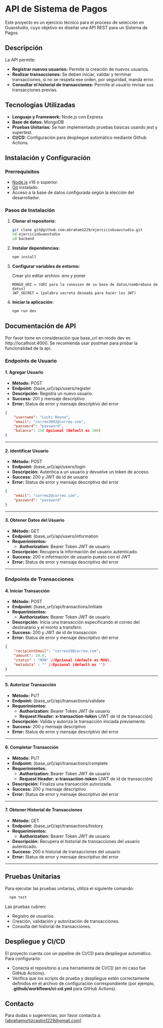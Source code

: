 # API de Sistema de Pagos

Este proyecto es un ejercicio técnico para el proceso de selección en Guaostudio, cuyo objetivo es diseñar una API REST para un Sistema de Pagos.

## Descripción

La API permite:

- **Registrar nuevos usuarios:** Permite la creación de nuevos usuarios.
- **Realizar transacciones:** Se deben iniciar, validar y terminar transacciones, si no se respeta ese orden, por seguridad, manda error.
- **Consultar el historial de transacciones:** Permite al usuario revisar sus transacciones previas.

## Tecnologías Utilizadas

- **Lenguaje y Framework:** Node.js con Express
- **Base de datos:** MongoDB
- **Pruebas Unitarias:** Se han implementado pruebas básicas usando jest y supertest.
- **CI/CD:** Configuración para despliegue automático mediante Github Actions.

## Instalación y Configuración

### Prerrequisitos

- [Node.js](https://nodejs.org/) v16 o superior.
- [Git](https://git-scm.com/) instalado.
- Acceso a la base de datos configurada según la elección del desarrollador.

### Pasos de Instalación

1. **Clonar el repositorio:**
   ```bash
   git clone git@github.com:abraham1229/ejercicioGuaostudio.git
   cd ejercicioGuaostudio
   cd backend
    ```
2. **Instalar dependencias:**
   ```bash
   npm install
   ```

3. **Configurar variables de entorno:**

   Crear y/o editar archivo .env y poner
   ```
   MONGO_URI = (URI para la conexion de su base de datos/nombrebase de datos)
   JWT_SECRET = (palabra secreta deseada para hacer los JWT)  
   ```

4. **Iniciar la aplicación:**

   ```bash
   npm run dev
   ```

## Documentación de API

Por favor tome en consideración que base_url en modo dev es http://localhost:4000. 
Se recomienda usar postman para probar la funcionalidad de la api.

### Endpoints de Usuario

#### 1. Agregar Usuario
- **Método:** POST  
- **Endpoint:** {base_url}/api/users/register  
- **Descripción:** Registra un nuevo usuario.
- **Success:** 201 y mensaje descriptivo
- **Error:** Status de error y mensaje descriptivo del error

```json
{
    "username": "Luchi Reyna",
    "email": "correo3092@correo.com",
    "password": "password",
    "balance": 150 Opcional (Default es 100)
}
```

---

#### 2. Identificar Usuario
- **Método:** POST  
- **Endpoint:** {base_url}/api/users/login  
- **Descripción:** Autentica a un usuario y devuelve un token de acceso.
- **Success:** 200 y JWT de id de usuario
- **Error:** Status de error y mensaje descriptivo del error

```json
{
    "email": "correo2@correo.com",
    "password": "password"
}
```

---

#### 3. Obtener Datos del Usuario
- **Método:** GET  
- **Endpoint:** {base_url}/api/users/information  
- **Requerimientos:**
  - **Authorization:** Bearer Token JWT de usuario 
- **Descripción:** Recupera la información del usuario autenticado.
- **Success:** 200 e información de usuario puesto con el JWT
- **Error:** Status de error y mensaje descriptivo del error

---

### Endpoints de Transacciones

#### 4. Iniciar Transacción
- **Método:** POST  
- **Endpoint:** {base_url}/api/transactions/initiate  
- **Requerimientos:**
  - **Authorization:** Bearer Token JWT de usuario 
- **Descripción:** Inicia una transacción especificando el correo del destinatario y el monto a transferir.
- **Success:** 200 y JWT de id de transacción
- **Error:** Status de error y mensaje descriptivo del error

```json
{
    "recipientEmail": "correo29@correo.com",
    "amount": 10.0,
    "status" : "MXN" //Opcional (default es MXN),
    "metadata" : "" //Opcional (default es "")
}
```

---

#### 5. Autorizar Transacción
- **Método:** PUT  
- **Endpoint:** {base_url}/api/transactions/validate  
- **Requerimientos:**
  - **Authorization:** Bearer Token JWT de usuario 
  - **Request Header:** **x-transaction-token** (JWT de id de transacción)
- **Descripción:** Valida y autoriza la transacción iniciada previamente.
- **Success:** 200 y mensaje descriptivo
- **Error:** Status de error y mensaje descriptivo del error

---

#### 6. Completar Transacción
- **Método:** PUT  
- **Endpoint:** {base_url}/api/transactions/complete  
- **Requerimientos:**
  - **Authorization:** Bearer Token JWT de usuario 
  - **Request Header:** **x-transaction-token** (JWT de id de transacción)
- **Descripción:** Finaliza una transacción autorizada.
- **Success:** 200 y mensaje descriptivo
- **Error:** Status de error y mensaje descriptivo del error

---

#### 7. Obtener Historial de Transacciones
- **Método:** GET  
- **Endpoint:** {base_url}/api/transactions/history  
- **Requerimientos:**
  - **Authorization:** Bearer Token JWT de usuario 
- **Descripción:** Recupera el historial de transacciones del usuario autenticado.
- **Success:** 200 e historial de transacciones del usuario
- **Error:** Status de error y mensaje descriptivo del error

---

   
## Pruebas Unitarias

Para ejecutar las pruebas unitarias, utiliza el siguiente comando:
  ```bash
    npm test
  ```
Las pruebas cubren:
- Registro de usuarios.
- Creación, validación y autorización de transacciones.
- Consulta del historial de transacciones.

## Despliegue y CI/CD

El proyecto cuenta con un pipeline de CI/CD para despliegue automático. Para configurarlo:

- Conecta el repositorio a una herramienta de CI/CD (en mi caso fue GitHub Actions).
- Verifica que los scripts de prueba y despliegue estén correctamente definidos en el archivo de configuración correspondiente (por ejemplo, **.github/workflows/ci-cd.yml** para GitHub Actions).


## Contacto

Para dudas o sugerencias, por favor contacta a: [abrahamortizcastro1229@gmail.com]
